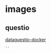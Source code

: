 # images
## questio
[dataquestio-docker](https://www.dataquest.io/blog/docker-data-science/)
``` docker run -d -p 8888:8888 -v /home/jason/python/jupyter/notebooks:/home/ds/notebooks dataquestio/python2-starter
``
